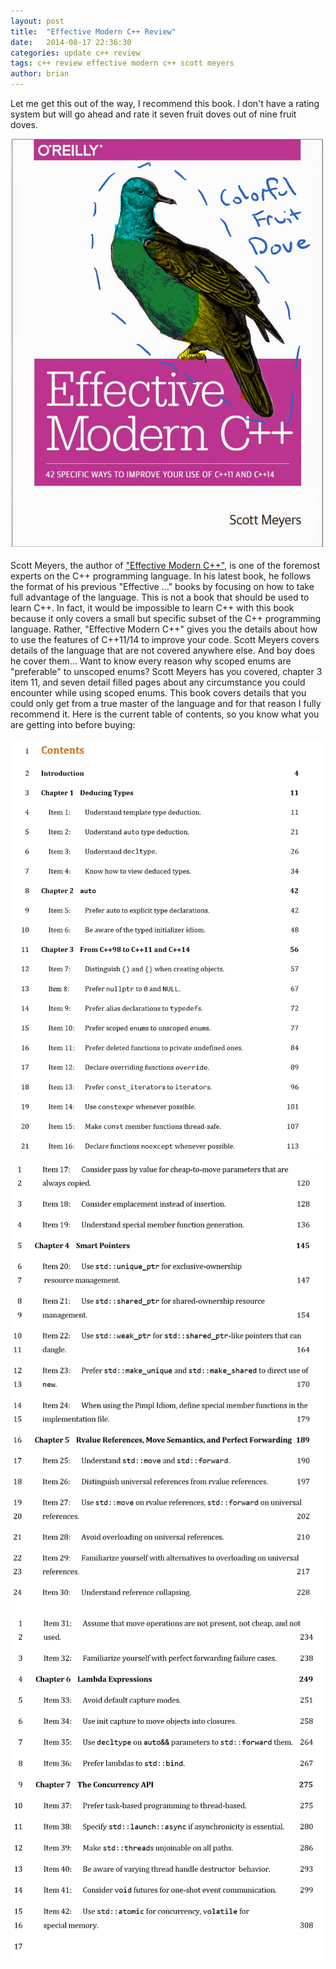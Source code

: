 ```yaml
---
layout: post
title:  "Effective Modern C++ Review"
date:   2014-08-17 22:36:30
categories: update c++ review
tags: c++ review effective modern c++ scott meyers
author: brian
---
```


Let me get this out of the way, I recommend this book. I don't have a rating system but will go ahead and rate it seven fruit doves out of nine fruit doves.

[![Effective Modern C++](/assets/emc_fruit_dove.png "Fruit Dove")](http://shop.oreilly.com/product/0636920033707.do "Fruit Dove")

Scott Meyers, the author of ["Effective Modern C++"](http://shop.oreilly.com/product/0636920033707.do), is one of the foremost experts on the C++ programming language. In his latest book, he follows the format of his previous "Effective ..." books by focusing on how to take full advantage of the language. This is not a book that should be used to learn C++. In fact, it would be impossible to learn C++ with this book because it only covers a small but specific subset of the C++ programming language. Rather, "Effective Modern C++" gives you the details about how to use the features of C++11/14 to improve your code. Scott Meyers covers details of the language that are not covered anywhere else. And boy does he cover them... Want to know every reason why scoped enums are "preferable" to unscoped enums? Scott Meyers has you covered, chapter 3 item 11, and seven detail filled pages about any circumstance you could encounter while using scoped enums. This book covers details that you could only get from a true master of the language and for that reason I fully recommend it. Here is the current table of contents, so you know what you are getting into before buying:

![Table of Contents 0](\assets\efm_toc_0.png "Effective Modern C++ TOC 0")
![Table of Contents 1](\assets\efm_toc_1.png "Effective Modern C++ TOC 1")
![Table of Contents 2](\assets\efm_toc_2.png "Effective Modern C++ TOC 2")
